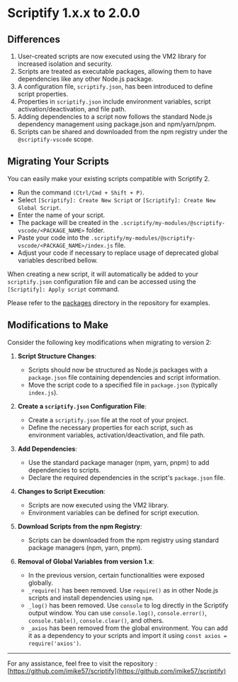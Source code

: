 # Scriptify 1.x.x to 2.0.0


## Differences

1. User-created scripts are now executed using the VM2 library for increased isolation and security.
2. Scripts are treated as executable packages, allowing them to have dependencies like any other Node.js package.
3. A configuration file, `scriptify.json`, has been introduced to define script properties.
4. Properties in `scriptify.json` include environment variables, script activation/deactivation, and file path.
5. Adding dependencies to a script now follows the standard Node.js dependency management using package.json and npm/yarn/pnpm.
6. Scripts can be shared and downloaded from the npm registry under the `@scriptify-vscode` scope.



## Migrating Your Scripts

You can easily make your existing scripts compatible with Scriptify 2.

- Run the command `(Ctrl/Cmd + Shift + P)`.
- Select `[Scriptify]: Create New Script` or `[Scriptify]: Create New Global Script`.
- Enter the name of your script.
- The package will be created in the `.scriptify/my-modules/@scriptify-vscode/<PACKAGE_NAME>` folder.
- Paste your code into the `.scriptify/my-modules/@scriptify-vscode/<PACKAGE_NAME>/index.js` file.
- Adjust your code if necessary to replace usage of deprecated global variables described bellow.

When creating a new script, it will automatically be added to your `scriptify.json` configuration file and can be accessed using the `[Scriptify]: Apply script` command.

Please refer to the [packages](https://github.com/imike57/scriptify/tree/main/packages) directory in the repository for examples.


## Modifications to Make

Consider the following key modifications when migrating to version 2:

1. **Script Structure Changes**:
   - Scripts should now be structured as Node.js packages with a `package.json` file containing dependencies and script information.
   - Move the script code to a specified file in `package.json` (typically `index.js`).

2. **Create a `scriptify.json` Configuration File**:
   - Create a `scriptify.json` file at the root of your project.
   - Define the necessary properties for each script, such as environment variables, activation/deactivation, and file path.

3. **Add Dependencies**:
   - Use the standard package manager (npm, yarn, pnpm) to add dependencies to scripts.
   - Declare the required dependencies in the script's `package.json` file.

4. **Changes to Script Execution**:
   - Scripts are now executed using the VM2 library.
   - Environment variables can be defined for script execution.

5. **Download Scripts from the npm Registry**:
   - Scripts can be downloaded from the npm registry using standard package managers (npm, yarn, pnpm).

6. **Removal of Global Variables from version 1.x**:
   - In the previous version, certain functionalities were exposed globally.
   - `_require()` has been removed. Use `require()` as in other Node.js scripts and install dependencies using `npm`.
   - `_log()` has been removed. Use `console` to log directly in the Scriptify output window. You can use `console.log()`, `console.error()`, `console.table()`, `console.clear()`, and others.
   - `_axios` has been removed from the global environment. You can add it as a dependency to your scripts and import it using `const axios = require('axios')`.


-----

For any assistance, feel free to visit the repository : [https://github.com/imike57/scriptify](https://github.com/imike57/scriptify)